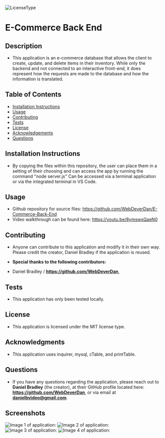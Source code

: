 

  ![LicenseType](https://img.shields.io/badge/License%3A%20-MIT-green)
  # E-Commerce Back End
  
  ## Description
  
  * This application is an e-commerce database that allows the client to create, update, and delete items in their inventory. While only the backend and not connected to an interactive front-end, it does represent how the requests are made to the database and how the information is translated.  
  
  ## Table of Contents
  
  * [Installation Instructions](#Installation-Instructions)
  * [Usage](#Usage)
  * [Contributing](#Contributing)
  * [Tests](#Tests)
  * [License](#License)
  * [Acknowledgements](#Acknowledgements)
  * [Questions](#Questions)
  
  ## Installation Instructions
  
  * By copying the files within this repository, the user can place them in a setting of their choosing and can access the app by running the command "node server.js" Can be accessed via a terminal application or via the integrated terminal in VS Code. 
  
  ## Usage
  
  * Github repository for source files: https://github.com/WebDeverDan/E-Commerce-Back-End
  * Video walkthrough can be found here: https://youtu.be/8ymswsQaeN0
  
  ## Contributing
  
  * Anyone can contribute to this application and modify it in their own way. Please credit the creator, Daniel Bradley if the application is reused.
  
  * **Special thanks to the following contributors:** 
  * Daniel Bradley / **https://github.com/WebDeverDan**,
  
  ## Tests
  
  * This application has only been tested locally.
  
  ## License
  
  * This application is licensed under the MIT license type.
  
  ## Acknowledgments
  
  * This application uses inquirer, mysql, cTable, and printTable. 
  
  ## Questions
  * If you have any questions regarding the application, please reach out to **Daniel Bradley** (the creator), at their GitHub profile located here: **https://github.com/WebDeverDan**, or via email at **danielbvideo@gmail.com**.

  ## Screenshots
  ![Image 1 of application:]()
  ![Image 2 of application:]()
  ![Image 3 of application:]()
  ![Image 4 of application:]()




